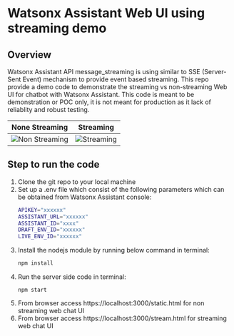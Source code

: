 # Watsonx Assistant Web UI using streaming demo

## Overview

Watsonx Assistant API message_streaming is using similar to SSE (Server-Sent Event) mechanism to provide event based streaming.
This repo provide a demo code to demonstrate the streaming vs non-streaming Web UI for chatbot with Watsonx Assistant.
This code is meant to be demonstration or POC only, it is not meant for production as it lack of reliablity and robust testing.

None Streaming           |  Streaming
:-------------------------:|:-------------------------:
![Non Streaming](wxa_non_streaming.gif)  |  ![Streaming](wxa_streaming.gif)

## Step to run the code

1. Clone the git repo to your local machine
1. Set up a .env file which consist of the following parameters which can be obtained from Watsonx Assistant console:
   ```bash
   APIKEY="xxxxxx"
   ASSISTANT_URL="xxxxxx"
   ASSISTANT_ID="xxxx"
   DRAFT_ENV_ID="xxxxxx"
   LIVE_ENV_ID="xxxxxx"
   ```
1. Install the nodejs module by running below command in terminal:
   ```bash
   npm install
   ```
1. Run the server side code in terminal:
   ```
   npm start
   ```
1. From browser access https://localhost:3000/static.html for non streaming web chat UI
1. From browser access https://localhost:3000/stream.html for streaming web chat UI